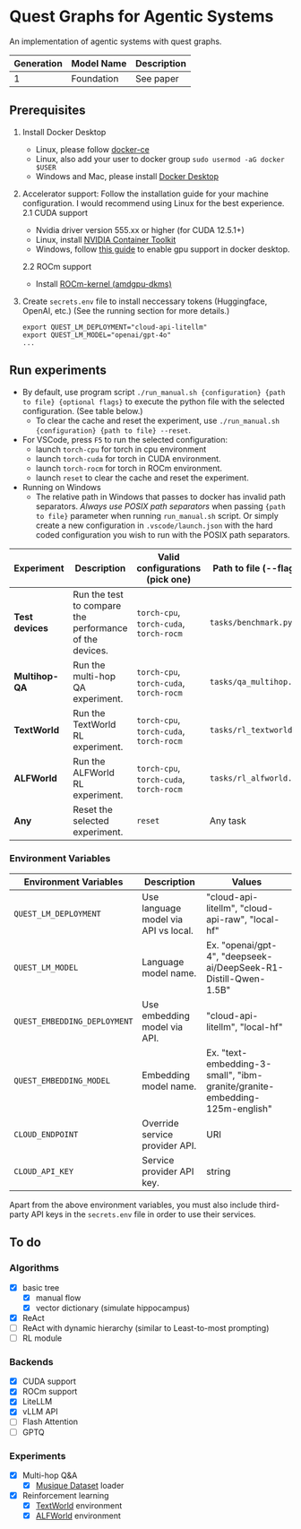 # Quest Graphs for Agentic Systems

An implementation of agentic systems with quest graphs.

| Generation | Model Name | Description |
| ---------- | ---------- | ----------- |
| 1          | Foundation | See paper   |

## Prerequisites

1.  Install Docker Desktop

    -   Linux, please follow [docker-ce](https://www.linode.com/docs/guides/installing-and-using-docker-on-ubuntu-and-debian/)
    -   Linux, also add your user to docker group `sudo usermod -aG docker $USER`
    -   Windows and Mac, please install [Docker Desktop](https://www.docker.com/products/docker-desktop)

2.  Accelerator support: Follow the installation guide for your machine configuration. I would recommend using Linux for the best experience.
    2.1 CUDA support

    -   Nvidia driver version 555.xx or higher (for CUDA 12.5.1+)
    -   Linux, install [NVIDIA Container Toolkit](https://docs.nvidia.com/datacenter/cloud-native/container-toolkit/latest/install-guide.html)
    -   Windows, follow [this guide](https://docs.docker.com/desktop/gpu/) to enable gpu support in docker desktop.

    2.2 ROCm support

    -   Install [ROCm-kernel (amdgpu-dkms)](https://rocm.docs.amd.com/projects/install-on-linux/en/latest/how-to/docker.html)

3.  Create `secrets.env` file to install neccessary tokens (Huggingface, OpenAI, etc.) (See the running section for more details.)
    ```
    export QUEST_LM_DEPLOYMENT="cloud-api-litellm"
    export QUEST_LM_MODEL="openai/gpt-4o"
    ...
    ```

## Run experiments

-   By default, use program script `./run_manual.sh {configuration} {path to file} {optional flags}` to execute the python file with the selected configuration. (See table below.)
    -   To clear the cache and reset the experiment, use `./run_manual.sh {configuration} {path to file} --reset`.
-   For VSCode, press `F5` to run the selected configuration:
    -   launch `torch-cpu` for torch in cpu environment
    -   launch `torch-cuda` for torch in CUDA environment.
    -   launch `torch-rocm` for torch in ROCm environment.
    -   launch `reset` to clear the cache and reset the experiment.
-   Running on Windows
    -   The relative path in Windows that passes to docker has invalid path separators. _Always use POSIX path separators_ when passing `{path to file}` parameter when running `run_manual.sh` script. Or simply create a new configuration in `.vscode/launch.json` with the hard coded configuration you wish to run with the POSIX path separators.

| Experiment       | Description                                             | Valid configurations (pick one)         | Path to file (--flags)  |
| ---------------- | ------------------------------------------------------- | --------------------------------------- | ----------------------- |
| **Test devices** | Run the test to compare the performance of the devices. | `torch-cpu`, `torch-cuda`, `torch-rocm` | `tasks/benchmark.py`    |
| **Multihop-QA**  | Run the multi-hop QA experiment.                        | `torch-cpu`, `torch-cuda`, `torch-rocm` | `tasks/qa_multihop.py`  |
| **TextWorld**    | Run the TextWorld RL experiment.                        | `torch-cpu`, `torch-cuda`, `torch-rocm` | `tasks/rl_textworld.py` |
| **ALFWorld**     | Run the ALFWorld RL experiment.                         | `torch-cpu`, `torch-cuda`, `torch-rocm` | `tasks/rl_alfworld.py`  |
| **Any**          | Reset the selected experiment.                          | `reset`                                 | Any task                |

### Environment Variables

| Environment Variables        | Description                          | Values                                                                     |
| ---------------------------- | ------------------------------------ | -------------------------------------------------------------------------- |
| `QUEST_LM_DEPLOYMENT`        | Use language model via API vs local. | "cloud-api-litellm", "cloud-api-raw", "local-hf"                           |
| `QUEST_LM_MODEL`             | Language model name.                 | Ex. "openai/gpt-4", "deepseek-ai/DeepSeek-R1-Distill-Qwen-1.5B"            |
| `QUEST_EMBEDDING_DEPLOYMENT` | Use embedding model via API.         | "cloud-api-litellm", "local-hf"                                            |
| `QUEST_EMBEDDING_MODEL`      | Embedding model name.                | Ex. "text-embedding-3-small", "ibm-granite/granite-embedding-125m-english" |
| `CLOUD_ENDPOINT`             | Override service provider API.       | URI                                                                        |
| `CLOUD_API_KEY`              | Service provider API key.            | string                                                                     |

Apart from the above environment variables, you must also include third-party API keys in the `secrets.env` file in order to use their services.

## To do

### Algorithms

-   [x] basic tree
    -   [x] manual flow
    -   [x] vector dictionary (simulate hippocampus)
-   [x] ReAct
-   [ ] ReAct with dynamic hierarchy (similar to Least-to-most prompting)
-   [ ] RL module

### Backends

-   [x] CUDA support
-   [x] ROCm support
-   [x] LiteLLM
-   [x] vLLM API
-   [ ] Flash Attention
-   [ ] GPTQ

### Experiments

-   [x] Multi-hop Q&A
    -   [x] [Musique Dataset](https://github.com/StonyBrookNLP/musique) loader
-   [x] Reinforcement learning
    -   [x] [TextWorld](https://github.com/microsoft/TextWorld) environment
    -   [x] [ALFWorld](https://github.com/alfworld/alfworld) environment
